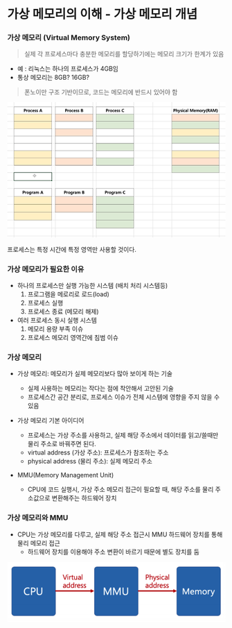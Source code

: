 # 가상 메모리의 이해 - 가상 메모리 개념



### 가상 메모리 (Virtual Memory System)

> 실제 각 프로세스마다 충분한 메모리를 할당하기에는 메모리 크기가 한계가 있음

- 예 : 리눅스는 하나의 프로세스가 4GB임
- 통상 메모리는 8GB? 16GB?

> 폰노이만 구조 기반이므로, 코드는 메모리에 반드시 있어야 함



![img](../image/os/os_image41.png)

 프로세스는 특정 시간에 특정 영역만 사용할 것이다.



### 가상 메모리가 필요한 이유

- 하나의 프로세스만 실행 가능한 시스템 (배치 처리 시스템등)
  1. 프로그램을 메로리로 로드(load)
  2. 프로세스 실행
  3. 프로세스 종료 (메모리 해제)
- 여러 프로세스 동시 실행 시스템
  1. 메모리 용량 부족 이슈
  2. 프로세스 메모리 영역간에 침범 이슈



### 가상 메모리

- 가상 메모리: 메모리가 실제 메모리보다 많아 보이게 하는 기술 
  - 실제 사용하는 메모리는 작다는 점에 착안해서 고안된 기술 
  - 프로세스간 공간 분리로, 프로세스 이슈가 전체 시스템에 영향을 주지 않을 수 있음

- 가상 메모리 기본 아이디어 
  - 프로세스는 가상 주소를 사용하고, 실제 해당 주소에서 데이터를 읽고/쓸때만 물리 주소로 바꿔주면 된다. 
  - virtual address (가상 주소): 프로세스가 참조하는 주소 
  - physical address (물리 주소): 실제 메모리 주소 
- MMU(Memory Management Unit) 
  - CPU에 코드 실행시, 가상 주소 메모리 접근이 필요할 때, 해당 주소를 물리 주소값으로 변환해주는 하드웨어 장치



### 가상 메모리와 MMU

- CPU는 가상 메모리를 다루고, 실제 해당 주소 접근시 MMU 하드웨어 장치를 통해 물리 메모리 접근
  - 하드웨어 장치를 이용해야 주소 변환이 바르기 때문에 별도 장치를 둠

![img](../image/os/os_image42.png)